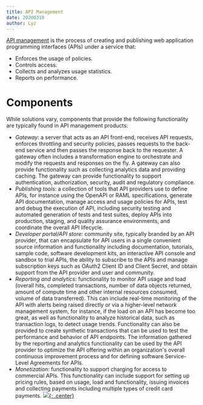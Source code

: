 ```yaml
---
title: API Management
date: 20200310
author: Lyz
---
```


[API management](https://en.wikipedia.org/wiki/API_management) is the process of
creating and publishing web application programming interfaces (APIs) under
a service that:

* Enforces the usage of policies.
* Controls access.
* Collects and analyzes usage statistics.
* Reports on performance.

# Components

While solutions vary, components that provide the following functionality are
typically found in API management products:

* *Gateway*: a server that acts as an API front-end, receives API requests,
    enforces throttling and security policies, passes requests to the back-end
    service and then passes the response back to the requester. A gateway often
    includes a transformation engine to orchestrate and modify the requests and
    responses on the fly. A gateway can also provide functionality such as
    collecting analytics data and providing caching. The gateway can provide
    functionality to support authentication, authorization, security, audit and
    regulatory compliance.
* *Publishing tools*: a collection of tools that API providers use to define
    APIs, for instance using the OpenAPI or RAML specifications, generate API
    documentation, manage access and usage policies for APIs, test and debug the
    execution of API, including security testing and automated generation of
    tests and test suites, deploy APIs into production, staging, and quality
    assurance environments, and coordinate the overall API lifecycle.
* *Developer portal/API store*: community site, typically branded by an API
    provider, that can encapsulate for API users in a single convenient source
    information and functionality including documentation, tutorials, sample
    code, software development kits, an interactive API console and sandbox to
    trial APIs, the ability to subscribe to the APIs and manage subscription
    keys such as OAuth2 Client ID and Client Secret, and obtain support from the
    API provider and user and community.
* *Reporting and analytics*: functionality to monitor API usage and load
    (overall hits, completed transactions, number of data objects returned,
    amount of compute time and other internal resources consumed, volume of data
    transferred). This can include real-time monitoring of the API with alerts
    being raised directly or via a higher-level network management system, for
    instance, if the load on an API has become too great, as well as
    functionality to analyze historical data, such as transaction logs, to
    detect usage trends.  Functionality can also be provided to create synthetic
    transactions that can be used to test the performance and behavior of API
    endpoints. The information gathered by the reporting and analytics
    functionality can be used by the API provider to optimize the API offering
    within an organization's overall continuous improvement process and for
    defining software Service-Level Agreements for APIs.
* *Monetization*: functionality to support charging for access to commercial
    APIs. This functionality can include support for setting up pricing rules,
    based on usage, load and functionality, issuing invoices and collecting
    payments including multiple types of credit card payments.
[![](not-by-ai.svg){: .center}](https://notbyai.fyi)
